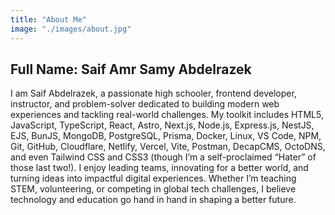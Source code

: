 ```yaml
---
title: "About Me"
image: "./images/about.jpg"
---
```


## Full Name: Saif Amr Samy Abdelrazek

I am Saif Abdelrazek, a passionate high schooler, frontend developer, instructor, and problem-solver dedicated to building modern web experiences and tackling real-world challenges. My toolkit includes HTML5, JavaScript, TypeScript, React, Astro, Next.js, Node.js, Express.js, NestJS, EJS, BunJS, MongoDB, PostgreSQL, Prisma, Docker, Linux, VS Code, NPM, Git, GitHub, Cloudflare, Netlify, Vercel, Vite, Postman, DecapCMS, OctoDNS, and even Tailwind CSS and CSS3 (though I’m a self-proclaimed “Hater” of those last two!). I enjoy leading teams, innovating for a better world, and turning ideas into impactful digital experiences. Whether I’m teaching STEM, volunteering, or competing in global tech challenges, I believe technology and education go hand in hand in shaping a better future.
